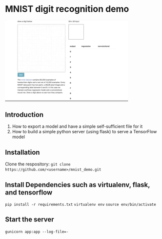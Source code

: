 # MNIST digit recognition demo

<img src="https://github.com/awadalaa/mnist_demo/blob/master/demo.gif" width="80%">

## Introduction
1. How to export a model and have a simple self-sufficient file for it
2. How to build a simple python server (using flask) to serve a TensorFlow model

## Installation
Clone the respository:
`git clone https://github.com/<username>/mnist_demo.git`

## Install Dependencies such as virtualenv, flask, and tensorflow
`pip install -r requirements.txt`
`virtualenv env`
`source env/bin/activate`

## Start the server
`gunicorn app:app --log-file=-`
